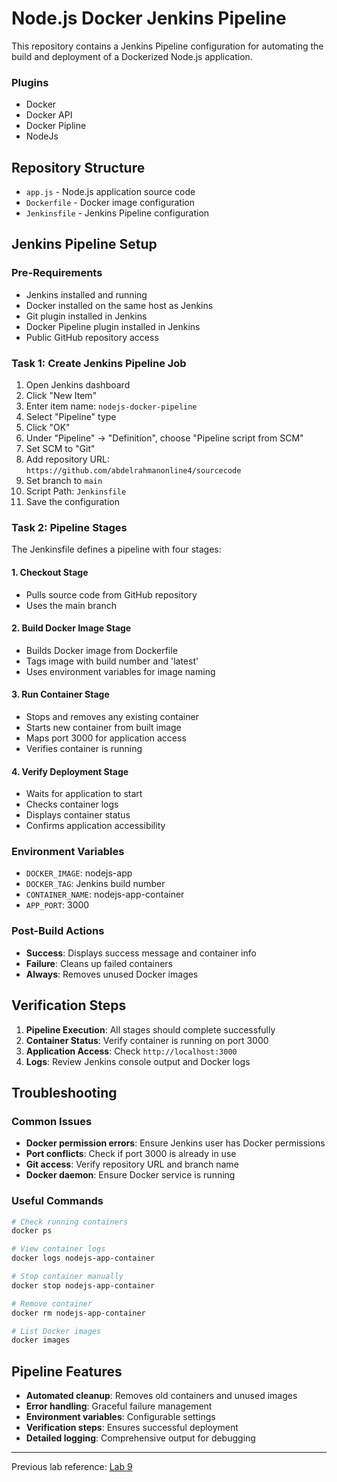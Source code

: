 # Node.js Docker Jenkins Pipeline

This repository contains a Jenkins Pipeline configuration for automating the build and deployment of a Dockerized Node.js application.

### Plugins
- Docker
- Docker API
- Docker Pipline
- NodeJs

## Repository Structure
- `app.js` - Node.js application source code
- `Dockerfile` - Docker image configuration
- `Jenkinsfile` - Jenkins Pipeline configuration

## Jenkins Pipeline Setup

### Pre-Requirements
- Jenkins installed and running
- Docker installed on the same host as Jenkins
- Git plugin installed in Jenkins
- Docker Pipeline plugin installed in Jenkins
- Public GitHub repository access

### Task 1: Create Jenkins Pipeline Job

1. Open Jenkins dashboard
2. Click "New Item"
3. Enter item name: `nodejs-docker-pipeline`
4. Select "Pipeline" type
5. Click "OK"
6. Under "Pipeline" → "Definition", choose "Pipeline script from SCM"
7. Set SCM to "Git"
8. Add repository URL: `https://github.com/abdelrahmanonline4/sourcecode`
9. Set branch to `main`
10. Script Path: `Jenkinsfile`
11. Save the configuration

### Task 2: Pipeline Stages

The Jenkinsfile defines a pipeline with four stages:

#### 1. Checkout Stage
- Pulls source code from GitHub repository
- Uses the main branch

#### 2. Build Docker Image Stage
- Builds Docker image from Dockerfile
- Tags image with build number and 'latest'
- Uses environment variables for image naming

#### 3. Run Container Stage
- Stops and removes any existing container
- Starts new container from built image
- Maps port 3000 for application access
- Verifies container is running

#### 4. Verify Deployment Stage
- Waits for application to start
- Checks container logs
- Displays container status
- Confirms application accessibility

### Environment Variables
- `DOCKER_IMAGE`: nodejs-app
- `DOCKER_TAG`: Jenkins build number
- `CONTAINER_NAME`: nodejs-app-container
- `APP_PORT`: 3000

### Post-Build Actions
- **Success**: Displays success message and container info
- **Failure**: Cleans up failed containers
- **Always**: Removes unused Docker images

## Verification Steps

1. **Pipeline Execution**: All stages should complete successfully
2. **Container Status**: Verify container is running on port 3000
3. **Application Access**: Check `http://localhost:3000`
4. **Logs**: Review Jenkins console output and Docker logs

## Troubleshooting

### Common Issues
- **Docker permission errors**: Ensure Jenkins user has Docker permissions
- **Port conflicts**: Check if port 3000 is already in use
- **Git access**: Verify repository URL and branch name
- **Docker daemon**: Ensure Docker service is running

### Useful Commands
```bash
# Check running containers
docker ps

# View container logs
docker logs nodejs-app-container

# Stop container manually
docker stop nodejs-app-container

# Remove container
docker rm nodejs-app-container

# List Docker images
docker images
```

## Pipeline Features

- **Automated cleanup**: Removes old containers and unused images
- **Error handling**: Graceful failure management
- **Environment variables**: Configurable settings
- **Verification steps**: Ensures successful deployment
- **Detailed logging**: Comprehensive output for debugging

---

Previous lab reference: [Lab 9](https://github.com/DevOps-MLOps-Projects/Lab-9)
